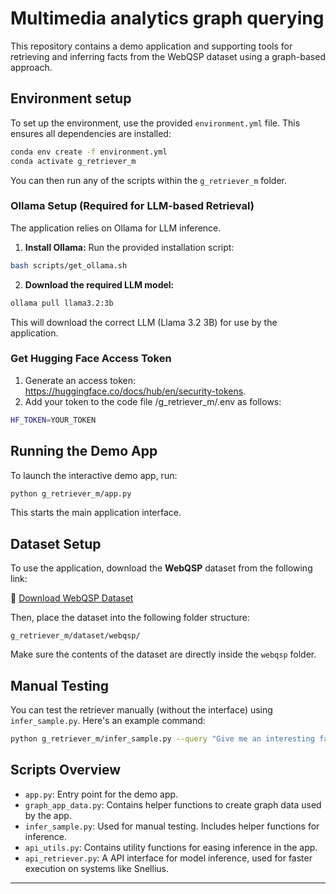 # Multimedia analytics graph querying

This repository contains a demo application and supporting tools for retrieving and inferring facts from the WebQSP dataset using a graph-based approach.

## Environment setup

To set up the environment, use the provided `environment.yml` file. This ensures all dependencies are installed:

```bash
conda env create -f environment.yml
conda activate g_retriever_m
```

You can then run any of the scripts within the `g_retriever_m` folder.

### Ollama Setup (Required for LLM-based Retrieval)

The application relies on Ollama for LLM inference.

1. **Install Ollama:**
   Run the provided installation script:

```bash
bash scripts/get_ollama.sh
```

2. **Download the required LLM model:**

```bash
ollama pull llama3.2:3b
```

This will download the correct LLM (Llama 3.2 3B) for use by the application.

### Get Hugging Face Access Token

1. Generate an access token: https://huggingface.co/docs/hub/en/security-tokens.
2. Add your token to the code file /g_retriever_m/.env as follows:
```bash
HF_TOKEN=YOUR_TOKEN
```

## Running the Demo App

To launch the interactive demo app, run:

```bash
python g_retriever_m/app.py
```

This starts the main application interface.

## Dataset Setup

To use the application, download the **WebQSP** dataset from the following link:

🔗 [Download WebQSP Dataset](https://drive.google.com/file/d/1REhbLnyeGKJ_NbaHQ4imuv20-0j5ZX6R/view?usp=sharing)

Then, place the dataset into the following folder structure:

```
g_retriever_m/dataset/webqsp/
```

Make sure the contents of the dataset are directly inside the `webqsp` folder.

## Manual Testing

You can test the retriever manually (without the interface) using `infer_sample.py`. Here's an example command:

```bash
python g_retriever_m/infer_sample.py --query "Give me an interesting fact about frank ocean" --dataset webqsp --sample_idx 0 --seed 1
```

## Scripts Overview

- `app.py`: Entry point for the demo app.
- `graph_app_data.py`: Contains helper functions to create graph data used by the app.
- `infer_sample.py`: Used for manual testing. Includes helper functions for inference.
- `api_utils.py`: Contains utility functions for easing inference in the app.
- `api_retriever.py`: A API interface for model inference, used for faster execution on systems like Snellius.

---
